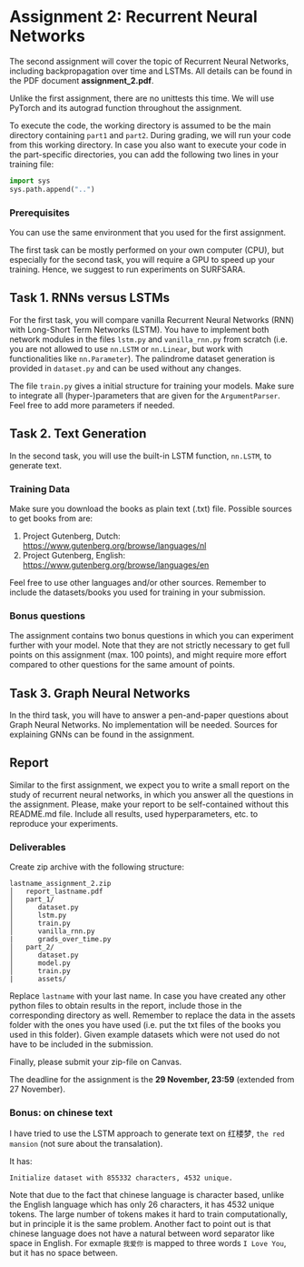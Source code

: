 # Assignment 2: Recurrent Neural Networks

The second assignment will cover the topic of Recurrent Neural Networks, including backpropagation over time and LSTMs. All details can be found in the PDF document **assignment_2.pdf**.

Unlike the first assignment, there are no unittests this time. We will use PyTorch and its autograd function throughout the assignment.

To execute the code, the working directory is assumed to be the main directory containing `part1` and `part2`. During grading, we will run your code from this working directory. In case you also want to execute your code in the part-specific directories, you can add the following two lines in your training file:
```Python
import sys
sys.path.append("..")
```

### Prerequisites

You can use the same environment that you used for the first assignment. 

The first task can be mostly performed on your own computer (CPU), but especially for the second task, you will require a GPU to speed up your training. Hence, we suggest to run experiments on SURFSARA. 

## Task 1. RNNs versus LSTMs

For the first task, you will compare vanilla Recurrent Neural Networks (RNN) with Long-Short Term Networks (LSTM). You have to implement both network modules in the files `lstm.py` and `vanilla_rnn.py` from scratch (i.e. you are not allowed to use `nn.LSTM` or `nn.Linear`, but work with functionalities like `nn.Parameter`). The palindrome dataset generation is provided in `dataset.py` and can be used without any changes. 

The file `train.py` gives a initial structure for training your models. Make sure to integrate all (hyper-)parameters that are given for the `ArgumentParser`. Feel free to add more parameters if needed.

## Task 2. Text Generation

In the second task, you will use the built-in LSTM function, `nn.LSTM`, to generate text.

### Training Data

Make sure you download the books as plain text (.txt) file. Possible sources to get books from are:

1. Project Gutenberg, Dutch: https://www.gutenberg.org/browse/languages/nl
2. Project Gutenberg, English: https://www.gutenberg.org/browse/languages/en

Feel free to use other languages and/or other sources. Remember to include the datasets/books you used for training in your submission.

### Bonus questions

The assignment contains two bonus questions in which you can experiment further with your model. Note that they are not strictly necessary to get full points on this assignment (max. 100 points), and might require more effort compared to other questions for the same amount of points.

## Task 3. Graph Neural Networks

In the third task, you will have to answer a pen-and-paper questions about Graph Neural Networks. No implementation will be needed. Sources for explaining GNNs can be found in the assignment.

## Report

Similar to the first assignment, we expect you to write a small report on the study of recurrent neural networks, in which you answer all the questions in the assignment. Please, make your report to be self-contained without this README.md file. Include all results, used hyperparameters, etc. to reproduce your experiments. 

### Deliverables

Create zip archive with the following structure:

```
lastname_assignment_2.zip
│   report_lastname.pdf
│   part_1/
│      dataset.py
│      lstm.py
│      train.py
│      vanilla_rnn.py
|      grads_over_time.py
│   part_2/
│      dataset.py
│      model.py
│      train.py
|      assets/
```

Replace `lastname` with your last name. In case you have created any other python files to obtain results in the report, include those in the corresponding directory as well. Remember to replace the data in the assets folder with the ones you have used (i.e. put the txt files of the books you used in this folder). Given example datasets which were not used do not have to be included in the submission.

Finally, please submit your zip-file on Canvas.

The deadline for the assignment is the **29 November, 23:59** (extended from 27 November).


### Bonus: on chinese text
I have tried to use the LSTM approach to generate text on 红楼梦, `the red mansion` (not sure
about the transalation).

It has:
```
Initialize dataset with 855332 characters, 4532 unique.

```

Note that due to the fact that chinese language is character based, unlike the English language
which has only 26 characters, it has 4532 unique tokens. The large number of tokens
makes it hard to train computationally, but in principle it is the same problem. Another
fact to point out is that chinese language does not have a natural between word separator like
space in English. For exmaple `我爱你` is mapped to three words `I Love You`, but it has no space
between.




